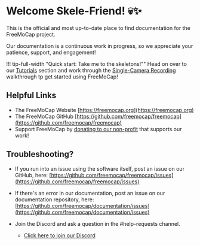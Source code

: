 # Welcome Skele-Friend! 💀✨

This is the official and most up-to-date place to find documentation for the FreeMoCap project.

Our documentation is a continuous work in progress, so we appreciate your patience, support, and engagement!

!!! tip-full-width "Quick start: Take me to the skeletons!""
     Head on over to our [Tutorials](getting_started_index.md) section and work through the [Single-Camera Recording](single_camera_recording.md) walkthrough tp get started using FreeMoCap!


## Helpful Links

- The FreeMoCap Website [https://freemocap.org](https://freemocap.org)
- The FreeMoCap GitHub [https://github.com/freemocap/freemocap](https://github.com/freemocap/freemocap)
- Support FreeMoCap by [donating to our non-profit](https://freemocap.org/about-us.html#donate) that supports our work!
## Troubleshooting?

- If you run into an issue using the software itself, post an issue on our GitHub, here: [https://github.com/freemocap/freemocap/issues](https://github.com/freemocap/freemocap/issues)   
- If there's an error in our documentation, post an issue on our documentation repository, here: [https://github.com/freemocap/documentation/issues](https://github.com/freemocap/documentation/issues)

- Join the Discord and ask a question in the #help-requests channel.
    - [Click here to join our Discord](https://discord.gg/P2nyraRYjb)

